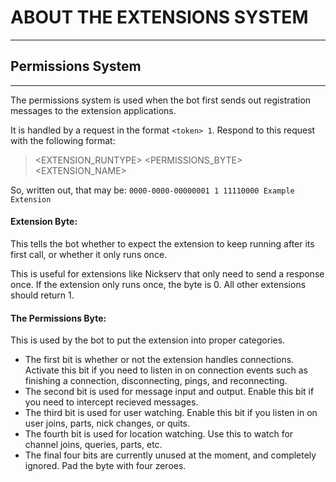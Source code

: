 ﻿# ABOUT THE EXTENSIONS SYSTEM
***

## Permissions System
***
The permissions system is used when the bot first sends out registration messages to the extension applications.

It is handled by a request in the format `<token> 1`. Respond to this request with the following format:

> <TOKEN> <EXTENSION_RUNTYPE> <PERMISSIONS_BYTE> <EXTENSION_NAME>

So, written out, that may be: `0000-0000-00000001 1 11110000 Example Extension`


#### Extension Byte:

This tells the bot whether to expect the extension to keep running after its first call, or whether it only runs once.

This is useful for extensions like Nickserv that only need to send a response once. If the extension only runs once, the byte is 0. All other extensions
should return 1.

#### The Permissions Byte:

This is used by the bot to put the extension into proper categories.

- The first bit is whether or not the extension handles connections. Activate this bit if you need to listen in on connection events such as finishing a connection, disconnecting, pings, and reconnecting.
- The second bit is used for message input and output. Enable this bit if you need to intercept recieved messages.
- The third bit is used for user watching. Enable this bit if you listen in on user joins, parts, nick changes, or quits.
- The fourth bit is used for location watching. Use this to watch for channel joins, queries, parts, etc.
- The final four bits are currently unused at the moment, and completely ignored. Pad the byte with four zeroes.